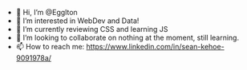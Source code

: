 - 👋 Hi, I’m @Egglton
- 👀 I’m interested in WebDev and Data!
- 🌱 I’m currently reviewing CSS and learning JS
- 💞️ I’m looking to collaborate on nothing at the moment, still learning. 
- 📫 How to reach me: https://www.linkedin.com/in/sean-kehoe-9091978a/

<!---
Egglton/Egglton is a ✨ special ✨ repository because its `README.md` (this file) appears on your GitHub profile.
You can click the Preview link to take a look at your changes.
--->
